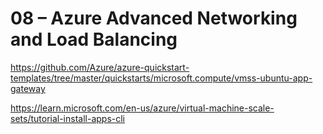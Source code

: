 # 08 – Azure Advanced Networking and Load Balancing

https://github.com/Azure/azure-quickstart-templates/tree/master/quickstarts/microsoft.compute/vmss-ubuntu-app-gateway

https://learn.microsoft.com/en-us/azure/virtual-machine-scale-sets/tutorial-install-apps-cli

